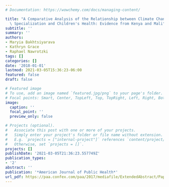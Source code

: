 ```yaml
---
# Documentation: https://wowchemy.com/docs/managing-content/

title: "A Comparative Analysis of the Relationship between Climate Change, Agricultural\
  \ Specialization and Children's Health: Evidence from Kenya and Mali"
subtitle: ''
summary: ''
authors:
- Maryia Bakhtsiyarava
- Kathryn Grace
- Raphael Nawrotzki
tags: []
categories: []
date: '2018-01-01'
lastmod: 2021-03-05T15:36:23-06:00
featured: false
draft: false

# Featured image
# To use, add an image named `featured.jpg/png` to your page's folder.
# Focal points: Smart, Center, TopLeft, Top, TopRight, Left, Right, BottomLeft, Bottom, BottomRight.
image:
  caption: ''
  focal_point: ''
  preview_only: false

# Projects (optional).
#   Associate this post with one or more of your projects.
#   Simply enter your project's folder or file name without extension.
#   E.g. `projects = ["internal-project"]` references `content/project/deep-learning/index.md`.
#   Otherwise, set `projects = []`.
projects: []
publishDate: '2021-03-05T21:36:23.557749Z'
publication_types:
- '2'
abstract: ''
publication: '*American Journal of Public Health*'
url_pdf: https://paa.confex.com/paa/2017/mediafile/ExtendedAbstract/Paper12856/PAA_abstract.pdf
---
```

